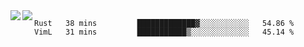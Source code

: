 <a href="https://github.com/anuraghazra/github-readme-stats">
  <img align="left" src="https://github-readme-stats.vercel.app/api?username=kfly8&count_private=true&show_icons=true&theme=calm" />
</a>
<a href="https://github.com/anuraghazra/github-readme-stats">
  <img align="left" src="https://github-readme-stats.vercel.app/api/top-langs/?username=kfly8&theme=calm&hide=HTML&exclude_repo=is3q-cr" />
</a>

<!--START_SECTION:waka-->
```text
Rust   38 mins         █████████████▓░░░░░░░░░░░   54.86 % 
VimL   31 mins         ███████████▒░░░░░░░░░░░░░   45.14 % 
```
<!--END_SECTION:waka-->
